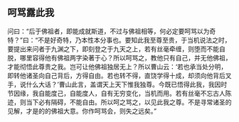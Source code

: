 ##  呵骂露此我

问曰：“后于佛祖者，即能成就斯道，不过与佛祖相等，何必定要呵骂以为奇特？”曰：“不是好奇特，乃本性本分事也。要知此我至尊至贵，于当机说法之时，要提出来问者于九渊之下，即刻登之于九天之上，若有丝毫牵缠，则堕而不能自脱，哪里容得他有佛祖两字染著于心？所以呵骂之，教他只有自己，并无他佛祖，才能彻悟此尊贵之我。岂可让他佛祖独居无上？所以曹山云：‘若也承当处分明，即转他诸圣向自己背后，方得自由。若也转不得，直饶学得十成，却须向他背后叉手，说什么大话？’曹山此言，盖谓天上天下惟我独尊。今既已悟得此我，我因时节因缘，我自能度己，自能度人，自有无穷变化，当机而用。若有丝毫不忘古人陈迹，则当下必有隔碍，不能自由。所以呵之骂之，以见此我之尊。不是寻常诸圣的见解，才是的的佛祖大意。你作呵骂会，则失之远矣。”

